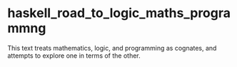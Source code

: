 # haskell_road_to_logic_maths_programmng
This text treats mathematics, logic, and programming as cognates, and attempts to explore one in terms of the other.
